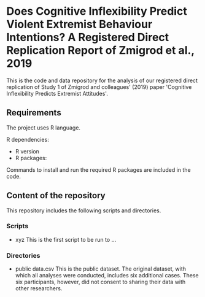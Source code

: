 # Does Cognitive Inflexibility Predict Violent Extremist Behaviour Intentions? A Registered Direct Replication Report of Zmigrod et al., 2019

This is the code and data repository for the analysis of our registered direct replication of Study 1 of Zmigrod and colleagues' (2019) paper 'Cognitive Inflexibility Predicts Extremist Attitudes'.

## Requirements

The project uses R language.

R dependencies:
* R version
* R packages:

Commands to install and run the required R packages are included in the code.

## Content of the repository

This repository includes the following scripts and directories.

### Scripts

- xyz
This is the first script to be run to ...

### Directories

- public data.csv
This is the public dataset. The original dataset, with which all analyses were conducted, includes six additional cases. These six participants, however, did not consent to sharing their data with other researchers. 
